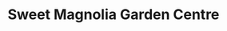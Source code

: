 ---
title: "Sweet Magnolia Garden Centre"
url: /lissarda/sweet-magnolia-garden-centre/
shop: Garten-Center
---